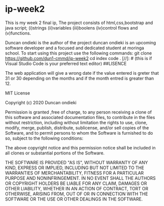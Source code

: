 # ip-week2
This is my week 2 final ip,
The project consists of html,css,bootstrap and java script;
         (i)strings
         (ii)variables
         (iii)boolens
         (iv)control flows and
         (v)functions.
         
Duncan ondieki is the author of the project
duncan ondieki is an upcoming software developer and 
a focused and dedicated student at moringa school.
To start using this project use the following commands:
git clone https://github.com/dun1-cmmd/ip-week2 cd index code .
[//]: # (this is if Visual Studio Code is your preferred text editor) ##LISENCE

 The web application will give a wrong date if the value entered is greter that 31 or 30 depending
 on the months and if the month entred is greater than 12.

MIT License

Copyright (c) 2020 Duncan ondieki

Permission is granted ,free of charge, to any person receiving a clone of this software and associated documentation files,
to contribute in the files without restriction, including without limitation the rights to use, clone, modify, merge, publish,
distribute, sublicense, and/or sell copies of the Software, and to permit persons to whom the Software is furnished to do so,
subject to the following conditions:

The above copyright notice and this permission notice shall be included in all clones or substantial portions of the Software.

THE SOFTWARE IS PROVIDED "AS IS", WITHOUT WARRANTY OF ANY KIND, EXPRESS OR IMPLIED, INCLUDING BUT NOT LIMITED 
TO THE WARRANTIES OF MERCHANTABILITY, FITNESS FOR A PARTICULAR PURPOSE AND NONINFRINGEMENT. IN NO EVENT SHALL 
THE AUTHORS OR COPYRIGHT HOLDERS BE LIABLE FOR ANY CLAIM, DAMAGES OR OTHER LIABILITY, WHETHER IN AN ACTION OF CONTRACT, 
TORT OR OTHERWISE, ARISING FROM, OUT OF OR IN CONNECTION WITH THE SOFTWARE OR THE USE OR OTHER DEALINGS IN THE SOFTWARE.
